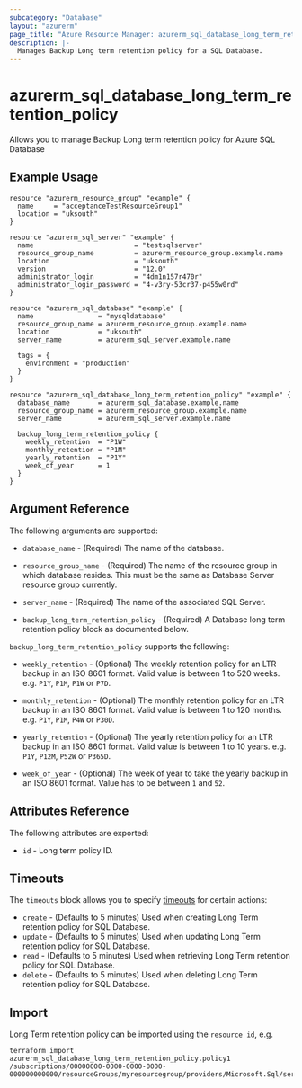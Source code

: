 ```yaml
---
subcategory: "Database"
layout: "azurerm"
page_title: "Azure Resource Manager: azurerm_sql_database_long_term_retention_policy"
description: |-
  Manages Backup Long term retention policy for a SQL Database.
---
```


# azurerm_sql_database_long_term_retention_policy

Allows you to manage Backup Long term retention policy for Azure SQL Database

## Example Usage

```hcl
resource "azurerm_resource_group" "example" {
  name     = "acceptanceTestResourceGroup1"
  location = "uksouth"
}

resource "azurerm_sql_server" "example" {
  name                         = "testsqlserver"
  resource_group_name          = azurerm_resource_group.example.name
  location                     = "uksouth"
  version                      = "12.0"
  administrator_login          = "4dm1n157r470r"
  administrator_login_password = "4-v3ry-53cr37-p455w0rd"
}

resource "azurerm_sql_database" "example" {
  name                = "mysqldatabase"
  resource_group_name = azurerm_resource_group.example.name
  location            = "uksouth"
  server_name         = azurerm_sql_server.example.name

  tags = {
    environment = "production"
  }
}

resource "azurerm_sql_database_long_term_retention_policy" "example" {
  database_name       = azurerm_sql_database.example.name
  resource_group_name = azurerm_resource_group.example.name
  server_name         = azurerm_sql_server.example.name

  backup_long_term_retention_policy {
    weekly_retention  = "P1W"
    monthly_retention = "P1M"
    yearly_retention  = "P1Y"
    week_of_year      = 1
  }
}
```

## Argument Reference

The following arguments are supported:

* `database_name` - (Required) The name of the database.

* `resource_group_name` - (Required) The name of the resource group in which database resides.  This must be the same as Database Server resource group currently.

* `server_name` - (Required) The name of the associated SQL Server.

* `backup_long_term_retention_policy` - (Required) A Database long term retention policy block as documented below.

`backup_long_term_retention_policy` supports the following:

* `weekly_retention` - (Optional) The weekly retention policy for an LTR backup in an ISO 8601 format. Valid value is between 1 to 520 weeks. e.g. `P1Y`, `P1M`, `P1W` or `P7D`.

* `monthly_retention` - (Optional) The monthly retention policy for an LTR backup in an ISO 8601 format. Valid value is between 1 to 120 months. e.g. `P1Y`, `P1M`, `P4W` or `P30D`.

* `yearly_retention` - (Optional) The yearly retention policy for an LTR backup in an ISO 8601 format. Valid value is between 1 to 10 years. e.g. `P1Y`, `P12M`, `P52W` or `P365D`.

* `week_of_year` - (Optional) The week of year to take the yearly backup in an ISO 8601 format. Value has to be between `1` and `52`.

## Attributes Reference

The following attributes are exported:

* `id` - Long term policy ID.

## Timeouts

The `timeouts` block allows you to specify [timeouts](https://www.terraform.io/docs/configuration/resources.html#timeouts) for certain actions:

* `create` - (Defaults to 5 minutes) Used when creating Long Term retention policy for SQL Database.
* `update` - (Defaults to 5 minutes) Used when updating Long Term retention policy for SQL Database.
* `read` - (Defaults to 5 minutes) Used when retrieving Long Term retention policy for SQL Database.
* `delete` - (Defaults to 5 minutes) Used when deleting Long Term retention policy for SQL Database.

## Import

Long Term retention policy can be imported using the `resource id`, e.g.

```shell
terraform import azurerm_sql_database_long_term_retention_policy.policy1 /subscriptions/00000000-0000-0000-0000-000000000000/resourceGroups/myresourcegroup/providers/Microsoft.Sql/servers/myserver/databases/database1/backupLongTermRetentionPolicies/default
```
